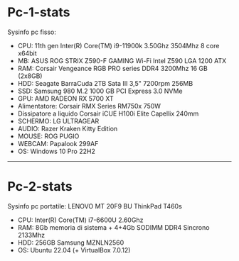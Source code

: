 # Pc-1-stats
Sysinfo pc fisso: 
- CPU: 11th gen Inter(R) Core(TM) i9-11900k 3.50Ghz 3504Mhz 8 core x64bit
- MB: ASUS ROG STRIX Z590-F GAMING Wi-Fi Intel Z590 LGA 1200 ATX
- RAM: Corsair Vengeance RGB PRO series DDR4 3200Mhz 16 GB (2x8GB)
- HDD: Seagate BarraCuda 2TB Sata III 3,5" 7200rpm 256MB
- SSD: Samsung 980 M.2 1000 GB PCI Express 3.0 NVMe
- GPU: AMD RADEON RX 5700 XT
- Alimentatore: Corsair RMX Series RM750x 750W
- Dissipatore a liquido Corsair iCUE H100i Elite Capellix 240mm
- SCHERMO: LG ULTRAGEAR
- AUDIO: Razer Kraken Kitty Edition
- MOUSE: ROG PUGIO
- WEBCAM: Papalook 299AF
- OS: Windows 10 Pro 22H2
- - - - -
# Pc-2-stats
Sysinfo pc portatile:
LENOVO MT 20F9 BU ThinkPad T460s
- CPU: Inter(R) Core(TM) i7-6600U 2.60Ghz
- RAM: 8Gb memoria di sistema + 4+4Gb SODIMM DDR4 Sincrono 2133Mhz
- HDD: 256GB Samsung MZNLN2560
- OS: Ubuntu 22.04 (+ VirtualBox 7.0.12)
